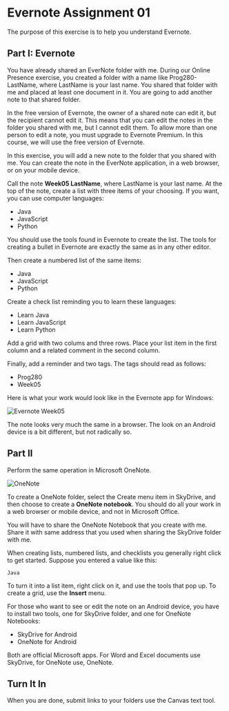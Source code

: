 Evernote Assignment 01
===============

The purpose of this exercise is to help you understand Evernote.

Part I: Evernote
----------------

You have already shared an EverNote folder with me. During our Online 
Presence exercise, you created a folder with a name like Prog280-LastName,
where LastName is your last name. You shared that folder with me and 
placed at least one document in it. You are going to add another note
to that shared folder.

In the free version of Evernote, the owner of a shared note can edit
it, but the recipient cannot edit it. This means that you can edit the
notes in the folder you shared with me, but I cannot edit them. To 
allow more than one person to edit a note, you must upgrade to Evernote 
Premium. In this course, we will use the free version of Evernote.

In this exercise, you will add a new note to the folder that you 
shared with me. You can create the note in the EverNote application,
in a web browser, or on your mobile device.

Call the note **Week05 LastName**, where LastName is your last name. 
At the top of the note, create a list with three items of your 
choosing. If you want, you can use computer languages:

- Java
- JavaScript
- Python

You should use the tools found in Evernote to create the list. The 
tools for creating a bullet in Evernote are exactly the same as in 
any other editor. 

Then create a numbered list of the same items:

- Java
- JavaScript
- Python

Create a check list reminding you to learn these languages:

- Learn Java
- Learn JavaScript
- Learn Python

Add a grid with two colums and three rows. Place your list item in
the first column and a related comment in the second column.

Finally, add a reminder and two tags. The tags should read as follows:

- Prog280
- Week05

Here is what your work would look like in the Evernote app for Windows:

![Evernote Week05](images/EvernoteWeek0501.png)

The note looks very much the same in a browser. The look on an Android
device is a bit different, but not radically so.

Part II
-------

Perform the same operation in Microsoft OneNote. 

![OneNote](images/OneNote01.png)

To create a OneNote folder, select the Create menu item in SkyDrive, 
and then choose to create a **OneNote notebook**. You should do all 
your work in a web browser or mobile device, and not in Microsoft 
Office.

You will have to share the OneNote Notebook that you create with me.
Share it with same address that you used when sharing the SkyDrive 
folder with me. 

When creating lists, numbered lists, and checklists you generally
right click to get started. Suppose you entered a value like this:

	Java

To turn it into a list item, right click on it, and use the tools
that pop up. To create a grid, use the **Insert** menu.

For those who want to see or edit the note on an Android device, you 
have to install two tools, one for SkyDrive folder, and one for 
OneNote Notebooks:

- SkyDrive for Android
- OneNote for Android

Both are official Microsoft apps. For Word and Excel documents use 
SkyDrive, for OneNote use, OneNote.

Turn It In
----------

When you are done, submit links to your folders use the Canvas text
tool. 

